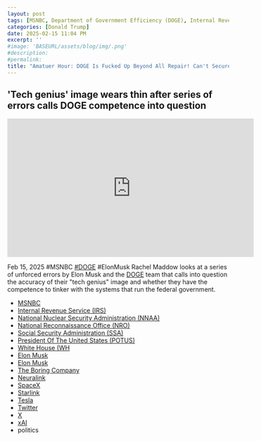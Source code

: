 ```yaml
---
layout: post
tags: [MSNBC, Department of Government Efficiency (DOGE), Internal Revenue Service (IRS), National Nuclear Security Administration (NNAA), National Reconnaissance Office (NRO), Social Security Administration (SSA), President Of The United States (POTUS), White House (WH, Elon Musk, Boring, Neuralink, SpaceX, Starlink, Tesla, Twitter, X, xAI, politics]
categories: [Donald Trump]
date: 2025-02-15 11:04 PM
excerpt: ''
#image: 'BASEURL/assets/blog/img/.png'
#description:
#permalink:
title: "Amatuer Hour: DOGE Is Fucked Up Beyond All Repair! Can't Secure a Web Site. Leaked Secret Information!"
---
```



## 'Tech genius' image wears thin after series of errors calls DOGE competence into question

<iframe width="560" height="315" src="https://www.youtube.com/embed/qtApqMR3o8k?si=_AeGXhKQsT-dMrav" title="YouTube video player" frameborder="0" allow="accelerometer; autoplay; clipboard-write; encrypted-media; gyroscope; picture-in-picture; web-share" referrerpolicy="strict-origin-when-cross-origin" allowfullscreen></iframe>

Feb 15, 2025  #MSNBC [#DOGE](https://doge.gov/) #ElonMusk
Rachel Maddow looks at a series of unforced errors by Elon Musk and the [DOGE](https://doge.gov/) team that calls into question the accuracy of their "tech genius" image and whether they have the competence to tinker with the systems that run the federal government.

- [MSNBC](https://www.msnbc.com/)
- [Internal Revenue Service (IRS)](https://www.irs.gov/)
- [National Nuclear Security Administration (NNAA)](https://www.energy.gov/nnsa/national-nuclear-security-administration)
- [National Reconnaissance Office (NRO)](https://www.nro.gov/)
- [Social Security Administration (SSA)](https://www.ssa.gov/)
- [President Of The United States (POTUS)](https://www.whitehouse.gov/)
- [White House (WH](https://www.whitehouse.gov/)
- [Elon Musk](https://ir.tesla.com/corporate/elon-musk)
- [Elon Musk](https://x.com/elonmusk/)
- [The Boring Company](https://www.boringcompany.com/)
- [Neuralink](https://neuralink.com/)
- [SpaceX](https://www.spacex.com/)
- [Starlink](https://www.starlink.com/)
- [Tesla](https://www.tesla.com/)
- [Twitter](https://twitter.com/)
- [ X ](https://x.com/)
- [xAI](https://x.ai/)
- politics
